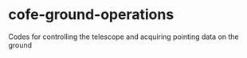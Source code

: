 cofe-ground-operations
======================

Codes for controlling the telescope and acquiring pointing data on the ground
